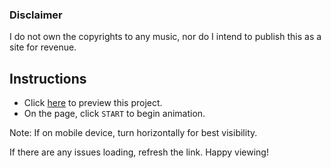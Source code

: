 ### Disclaimer

I do not own the copyrights to any music, nor do I intend to publish this as a site for revenue.

## Instructions

* Click [here](https://htmlpreview.github.io/?https://github.com/guerrad49/crawl/blob/main/index.html) to preview this project.
* On the page, click `START` to begin animation.

Note: If on mobile device, turn horizontally for best visibility.

If there are any issues loading, refresh the link. Happy viewing!
